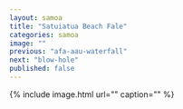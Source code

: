 ```yaml
---
layout: samoa
title: "Satuiatua Beach Fale"
categories: samoa
image: ""
previous: "afa-aau-waterfall"
next: "blow-hole"
published: false
---
```


{% include image.html url="" caption="" %}